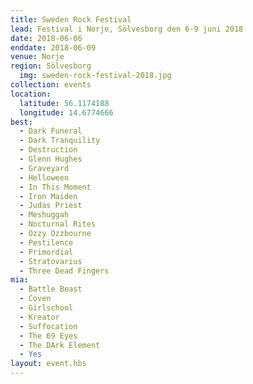 ```yaml
---
title: Sweden Rock Festival
lead: Festival i Norje, Sölvesborg den 6-9 juni 2018
date: 2018-06-06
enddate: 2018-06-09
venue: Norje
region: Sölvesborg
  img: sweden-rock-festival-2018.jpg
collection: events
location:
  latitude: 56.1174188
  longitude: 14.6774666
best:
  - Dark Funeral
  - Dark Tranquility
  - Destruction
  - Glenn Hughes
  - Graveyard
  - Helloween
  - In This Moment
  - Iron Maiden
  - Judas Priest
  - Meshuggah
  - Nocturnal Rites
  - Ozzy Ozzbourne
  - Pestilence
  - Primordial
  - Stratovarius
  - Three Dead Fingers
mia:
  - Battle Beast
  - Coven
  - Girlschool
  - Kreator
  - Suffocation
  - The 69 Eyes
  - The DArk Element
  - Yes
layout: event.hbs
---
```


